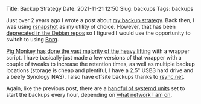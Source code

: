 Title: Backup Strategy
Date: 2021-11-21 12:50
Slug: backups
Tags: backups

Just over 2 years ago I wrote a post about [my backup strategy](/2019/11/19/backups-old). Back then, I was using [rsnapshot](https://rsnapshot.org/) as my utility of choice. However, that has been [deprecated in the Debian repos](https://bugs.debian.org/cgi-bin/bugreport.cgi?bug=986709) so I figured I would use the opportunity to switch to using [Borg](https://www.borgbackup.org/).

[Pig Monkey has done the vast majority of the heavy lifting](https://pig-monkey.com/2017/07/borg/) with a wrapper script. I have basically just made a few versions of that wrapper with a couple of tweaks to increase the retention times, as well as multiple backup locations (storage is cheap and plentiful, I have a 2.5" USB3 hard drive and a beefy Synology NAS). I also have offsite backups thanks to [rsync.net](https://www.rsync.net/cloudstorage.html).

Again, like the previous post, there are a [handful of systemd units](/media/scripts/borg) set to start the backups every hour, depending on [what network I am on](https://github.com/pigmonkey/nmtrust).
